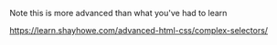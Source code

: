 
Note this is more advanced than what you've had to learn

https://learn.shayhowe.com/advanced-html-css/complex-selectors/

